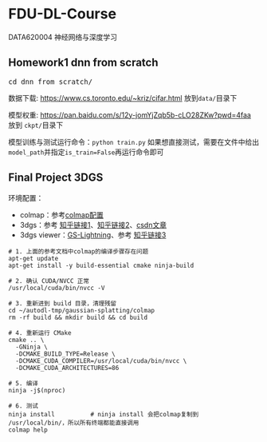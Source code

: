 # FDU-DL-Course
DATA620004 神经网络与深度学习

## Homework1 dnn from scratch

<pre>cd dnn_from_scratch/</pre>
数据下载: https://www.cs.toronto.edu/~kriz/cifar.html 放到`data/`目录下

模型权重: https://pan.baidu.com/s/12y-jomYjZqb5b-cLO28ZKw?pwd=4faa  放到 `ckpt/`目录下

模型训练与测试运行命令：`python train.py` 如果想直接测试，需要在文件中给出`model_path`并指定`is_train=False`再运行命令即可


## Final Project 3DGS

环境配置：
- colmap：参考[colmap配置](https://blog.csdn.net/Sakuya__/article/details/134766215)
- 3dgs：参考 [知乎链接1](https://zhuanlan.zhihu.com/p/1889024280211199152)、[知乎链接2](https://zhuanlan.zhihu.com/p/10133731526)、[csdn文章](https://blog.csdn.net/Sakuya__/article/details/135376331)
- 3dgs viewer：[GS-Lightning](https://github.com/yzslab/gaussian-splatting-lightning)、参考 [知乎链接3](https://zhuanlan.zhihu.com/p/711384641)

```
# 1. 上面的参考文档中colmap的编译步骤存在问题
apt-get update
apt-get install -y build-essential cmake ninja-build

# 2. 确认 CUDA/NVCC 正常
/usr/local/cuda/bin/nvcc -V

# 3. 重新进到 build 目录，清理残留
cd ~/autodl-tmp/gaussian-splatting/colmap
rm -rf build && mkdir build && cd build

# 4. 重新运行 CMake
cmake .. \
  -GNinja \
  -DCMAKE_BUILD_TYPE=Release \
  -DCMAKE_CUDA_COMPILER=/usr/local/cuda/bin/nvcc \
  -DCMAKE_CUDA_ARCHITECTURES=86

# 5. 编译
ninja -j$(nproc)

# 6. 测试
ninja install          # ninja install 会把colmap复制到 /usr/local/bin/，所以所有终端都能直接调用
colmap help                 
```

